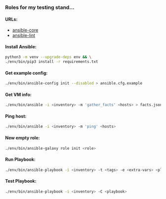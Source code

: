 ### Roles for my testing stand...

#### URLs:
- [ansible-core](https://github.com/ansible/ansible/releases)
- [ansible-lint](https://github.com/ansible/ansible-lint/releases)

#### Install Ansible:
```bash
python3 -m venv --upgrade-deps env && \
./env/bin/pip3 install -r requirements.txt
```

#### Get example config:
```bash
./env/bin/ansible-config init --disabled > ansible.cfg.example
```

#### Get VM info:
```bash
./env/bin/ansible -i <inventory> -m 'gather_facts' <hosts> > facts.json
```

#### Ping host:
```bash
./env/bin/ansible -i <inventory> -m 'ping' <hosts>
```

#### New empty role:
```bash
./env/bin/ansible-galaxy role init <role>
```

#### Run Playbook:
```bash
./env/bin/ansible-playbook -i <inventory> -t <tags> -e <extra-vars> <playbook>
```

#### Test Playbook:
```bash
./env/bin/ansible-playbook -i <inventory> -C <playbook>
```
